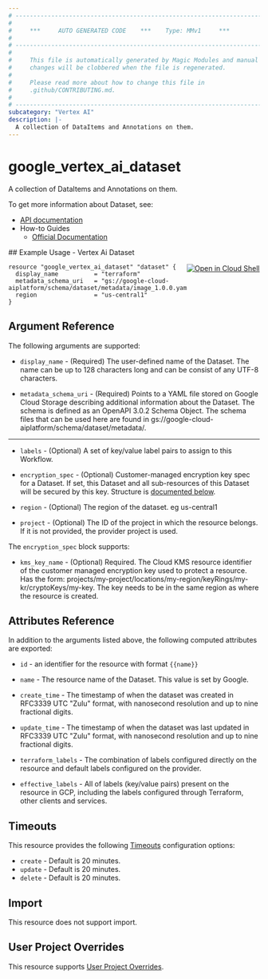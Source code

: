 ```yaml
---
# ----------------------------------------------------------------------------
#
#     ***     AUTO GENERATED CODE    ***    Type: MMv1     ***
#
# ----------------------------------------------------------------------------
#
#     This file is automatically generated by Magic Modules and manual
#     changes will be clobbered when the file is regenerated.
#
#     Please read more about how to change this file in
#     .github/CONTRIBUTING.md.
#
# ----------------------------------------------------------------------------
subcategory: "Vertex AI"
description: |-
  A collection of DataItems and Annotations on them.
---
```


# google\_vertex\_ai\_dataset

A collection of DataItems and Annotations on them.


To get more information about Dataset, see:

* [API documentation](https://cloud.google.com/vertex-ai/docs/reference/rest/v1/projects.locations.datasets)
* How-to Guides
    * [Official Documentation](https://cloud.google.com/vertex-ai/docs)

<div class = "oics-button" style="float: right; margin: 0 0 -15px">
  <a href="https://console.cloud.google.com/cloudshell/open?cloudshell_git_repo=https%3A%2F%2Fgithub.com%2Fterraform-google-modules%2Fdocs-examples.git&cloudshell_working_dir=vertex_ai_dataset&cloudshell_image=gcr.io%2Fcloudshell-images%2Fcloudshell%3Alatest&open_in_editor=main.tf&cloudshell_print=.%2Fmotd&cloudshell_tutorial=.%2Ftutorial.md" target="_blank">
    <img alt="Open in Cloud Shell" src="//gstatic.com/cloudssh/images/open-btn.svg" style="max-height: 44px; margin: 32px auto; max-width: 100%;">
  </a>
</div>
## Example Usage - Vertex Ai Dataset


```hcl
resource "google_vertex_ai_dataset" "dataset" {
  display_name          = "terraform"
  metadata_schema_uri   = "gs://google-cloud-aiplatform/schema/dataset/metadata/image_1.0.0.yaml"
  region                = "us-central1"
}
```

## Argument Reference

The following arguments are supported:


* `display_name` -
  (Required)
  The user-defined name of the Dataset. The name can be up to 128 characters long and can be consist of any UTF-8 characters.

* `metadata_schema_uri` -
  (Required)
  Points to a YAML file stored on Google Cloud Storage describing additional information about the Dataset. The schema is defined as an OpenAPI 3.0.2 Schema Object. The schema files that can be used here are found in gs://google-cloud-aiplatform/schema/dataset/metadata/.


- - -


* `labels` -
  (Optional)
  A set of key/value label pairs to assign to this Workflow.

* `encryption_spec` -
  (Optional)
  Customer-managed encryption key spec for a Dataset. If set, this Dataset and all sub-resources of this Dataset will be secured by this key.
  Structure is [documented below](#nested_encryption_spec).

* `region` -
  (Optional)
  The region of the dataset. eg us-central1

* `project` - (Optional) The ID of the project in which the resource belongs.
    If it is not provided, the provider project is used.


<a name="nested_encryption_spec"></a>The `encryption_spec` block supports:

* `kms_key_name` -
  (Optional)
  Required. The Cloud KMS resource identifier of the customer managed encryption key used to protect a resource.
  Has the form: projects/my-project/locations/my-region/keyRings/my-kr/cryptoKeys/my-key. The key needs to be in the same region as where the resource is created.

## Attributes Reference

In addition to the arguments listed above, the following computed attributes are exported:

* `id` - an identifier for the resource with format `{{name}}`

* `name` -
  The resource name of the Dataset. This value is set by Google.

* `create_time` -
  The timestamp of when the dataset was created in RFC3339 UTC "Zulu" format, with nanosecond resolution and up to nine fractional digits.

* `update_time` -
  The timestamp of when the dataset was last updated in RFC3339 UTC "Zulu" format, with nanosecond resolution and up to nine fractional digits.

* `terraform_labels` -
  The combination of labels configured directly on the resource
   and default labels configured on the provider.

* `effective_labels` -
  All of labels (key/value pairs) present on the resource in GCP, including the labels configured through Terraform, other clients and services.


## Timeouts

This resource provides the following
[Timeouts](https://developer.hashicorp.com/terraform/plugin/sdkv2/resources/retries-and-customizable-timeouts) configuration options:

- `create` - Default is 20 minutes.
- `update` - Default is 20 minutes.
- `delete` - Default is 20 minutes.

## Import

This resource does not support import.

## User Project Overrides

This resource supports [User Project Overrides](https://registry.terraform.io/providers/hashicorp/google/latest/docs/guides/provider_reference#user_project_override).
